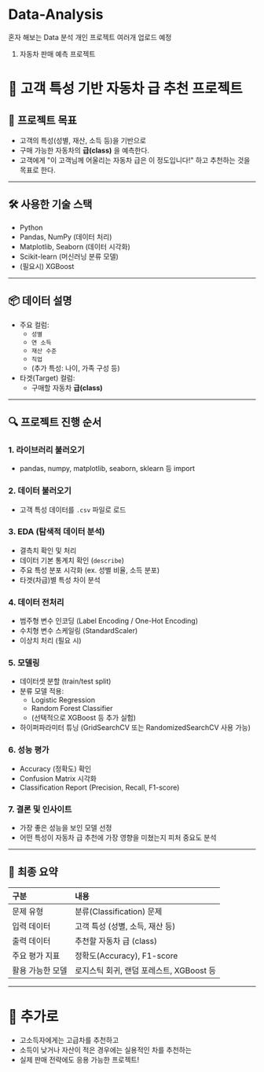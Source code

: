 # Data-Analysis

혼자 해보는 Data 분석 개인 프로젝트 여러개 업로드 예정

1. 자동차 판매 예측 프로젝트


# 🚗 고객 특성 기반 자동차 급 추천 프로젝트

## 🏁 프로젝트 목표
- 고객의 특성(성별, 재산, 소득 등)을 기반으로  
- 구매 가능한 자동차의 **급(class)** 을 예측한다.
- 고객에게 "이 고객님께 어울리는 자동차 급은 이 정도입니다!" 하고 추천하는 것을 목표로 한다.

---

## 🛠 사용한 기술 스택
- Python
- Pandas, NumPy (데이터 처리)
- Matplotlib, Seaborn (데이터 시각화)
- Scikit-learn (머신러닝 분류 모델)
- (필요시) XGBoost

---

## 📦 데이터 설명
- 주요 컬럼:
  - `성별`
  - `연 소득`
  - `재산 수준`
  - `직업`
  - (추가 특성: 나이, 가족 구성 등)
- 타겟(Target) 컬럼:
  - 구매할 자동차 **급(class)**

---

## 🔍 프로젝트 진행 순서

### 1. 라이브러리 불러오기
- pandas, numpy, matplotlib, seaborn, sklearn 등 import

### 2. 데이터 불러오기
- 고객 특성 데이터를 `.csv` 파일로 로드

### 3. EDA (탐색적 데이터 분석)
- 결측치 확인 및 처리
- 데이터 기본 통계치 확인 (`describe`)
- 주요 특성 분포 시각화 (ex. 성별 비율, 소득 분포)
- 타겟(차급)별 특성 차이 분석

### 4. 데이터 전처리
- 범주형 변수 인코딩 (Label Encoding / One-Hot Encoding)
- 수치형 변수 스케일링 (StandardScaler)
- 이상치 처리 (필요 시)

### 5. 모델링
- 데이터셋 분할 (train/test split)
- 분류 모델 적용:
  - Logistic Regression
  - Random Forest Classifier
  - (선택적으로 XGBoost 등 추가 실험)
- 하이퍼파라미터 튜닝 (GridSearchCV 또는 RandomizedSearchCV 사용 가능)

### 6. 성능 평가
- Accuracy (정확도) 확인
- Confusion Matrix 시각화
- Classification Report (Precision, Recall, F1-score)

### 7. 결론 및 인사이트
- 가장 좋은 성능을 보인 모델 선정
- 어떤 특성이 자동차 급 추천에 가장 영향을 미쳤는지 피처 중요도 분석

---

## 🧠 최종 요약
| 구분 | 내용 |
|:---|:---|
| 문제 유형 | 분류(Classification) 문제 |
| 입력 데이터 | 고객 특성 (성별, 소득, 재산 등) |
| 출력 데이터 | 추천할 자동차 급 (class) |
| 주요 평가 지표 | 정확도(Accuracy), F1-score |
| 활용 가능한 모델 | 로지스틱 회귀, 랜덤 포레스트, XGBoost 등 |

---

# 📢 추가로
- 고소득자에게는 고급차를 추천하고
- 소득이 낮거나 자산이 적은 경우에는 실용적인 차를 추천하는
- 실제 판매 전략에도 응용 가능한 프로젝트!
